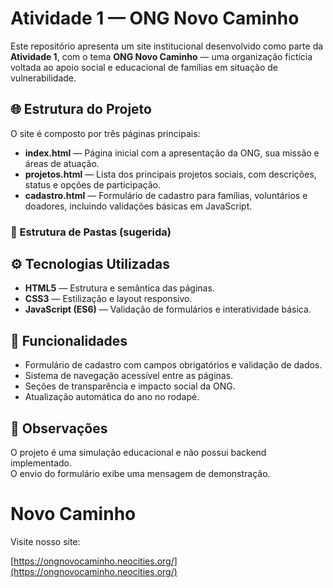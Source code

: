 # Atividade 1 — ONG Novo Caminho

Este repositório apresenta um site institucional desenvolvido como parte da **Atividade 1**, com o tema **ONG Novo Caminho** — uma organização fictícia voltada ao apoio social e educacional de famílias em situação de vulnerabilidade.

## 🌐 Estrutura do Projeto

O site é composto por três páginas principais:

- **index.html** — Página inicial com a apresentação da ONG, sua missão e áreas de atuação.
- **projetos.html** — Lista dos principais projetos sociais, com descrições, status e opções de participação.
- **cadastro.html** — Formulário de cadastro para famílias, voluntários e doadores, incluindo validações básicas em JavaScript.

### 🧩 Estrutura de Pastas (sugerida)



## ⚙️ Tecnologias Utilizadas

- **HTML5** — Estrutura e semântica das páginas.
- **CSS3** — Estilização e layout responsivo.
- **JavaScript (ES6)** — Validação de formulários e interatividade básica.

## 🚀 Funcionalidades

- Formulário de cadastro com campos obrigatórios e validação de dados.
- Sistema de navegação acessível entre as páginas.
- Seções de transparência e impacto social da ONG.
- Atualização automática do ano no rodapé.

## 📄 Observações

O projeto é uma simulação educacional e não possui backend implementado.  
O envio do formulário exibe uma mensagem de demonstração.

# Novo Caminho

Visite nosso site:

[https://ongnovocaminho.neocities.org/](https://ongnovocaminho.neocities.org/)
